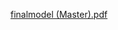 [finalmodel (Master).pdf](https://github.com/B-division-2021-22/Group9-repo/files/9415246/finalmodel.Master.pdf)
